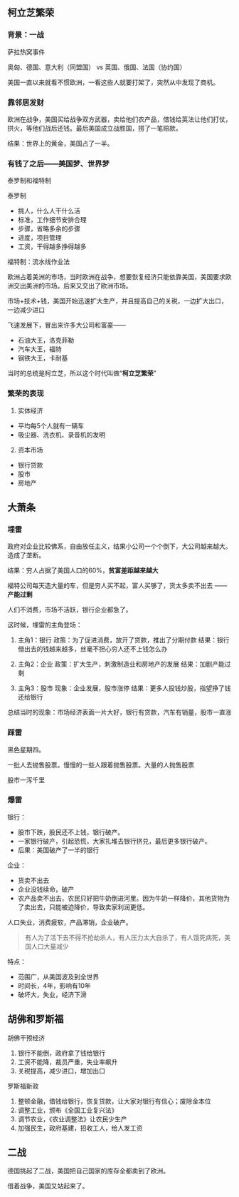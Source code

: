 
## 柯立芝繁荣

### 背景：一战

萨拉热窝事件

奥匈、德国、意大利（同盟国） vs 英国、俄国、法国（协约国）

美国一直以来就看不惯欧洲，一看这些人就要打架了，突然从中发现了商机。

### 靠邻居发财

欧洲在战争，美国买给战争双方武器，卖给他们农产品，借钱给英法让他们打仗，拱火，等他们战后还钱。最后美国成立战胜国，捞了一笔赔款。

结果：世界上的黄金，美国占了一半。

### 有钱了之后——美国梦、世界梦

泰罗制和福特制

泰罗制
- 挑人，什么人干什么活
- 标准，工作细节安排合理
- 步骤，省略多余的步骤
- 进度，项目管理
- 工资，干得越多挣得越多

福特制：流水线作业法

欧洲占着美洲的市场，当时欧洲在战争，想要恢复经济只能依靠美国，美国要求欧洲交出美洲的市场。后来又交出了欧洲市场。

市场+技术+钱，美国开始迅速扩大生产，并且提高自己的关税，一边扩大出口，一边减少进口

飞速发展下，冒出来许多大公司和富豪——
- 石油大王，洛克菲勒
- 汽车大王，福特
- 钢铁大王，卡耐基

当时的总统是柯立芝，所以这个时代叫做“**柯立芝繁荣**”

### 繁荣的表现

1. 实体经济 
- 平均每5个人就有一辆车
- 吸尘器、洗衣机、录音机的发明

2. 资本市场
- 银行贷款
- 股市
- 房地产

## 大萧条

### 埋雷

政府对企业比较佛系，自由放任主义，结果小公司一个个倒下，大公司越来越大。造成了垄断。

结果：穷人占据了美国人口的60%，**贫富差距越来越大** 

福特公司每天造大量的车，但是穷人买不起，富人买够了，货太多卖不出去 —— **产能过剩**

人们不消费，市场不活跃，银行企业都急了。

这时候，埋雷的主角登场：

1. 主角1：银行
政策：为了促进消费，放开了贷款，推出了分期付款
结果：银行借出去的钱越来越多，丝毫不担心穷人还不上钱怎么办

2. 主角2：企业
政策：扩大生产，刺激制造业和房地产的发展
结果：加剧产能过剩

3. 主角3：股市
现象：企业发展，股市涨停
结果：更多人投钱炒股，指望挣了钱还给银行

总结当时的现象：市场经济表面一片大好，银行有贷款，汽车有销量，股市一直涨

### 踩雷

黑色星期四。

一批人去抛售股票。慢慢的一些人跟着抛售股票。大量的人抛售股票

股市一泻千里

### 爆雷

银行：

- 股市下跌，股民还不上钱，银行破产。
- 一家银行破产，引起恐慌，大家扎堆去银行挤兑，最后更多银行破产。
- 后果：美国破产了一半的银行

企业：

- 货卖不出去
- 企业没钱续命，破产
- 农产品卖不出去，农民只好把牛奶倒进河里。因为牛奶一样降价，其他货物为了卖出去，只能被迫降价，导致卖家利润更低。

人口失业，消费疲软，产品滞销，企业破产。

> 有人为了活下去不得不抢劫杀人，有人压力太大自杀了，有人饿死病死，美国人口大量减少

特点：
- 范围广，从美国波及到全世界
- 时间长，4年，影响有10年
- 破坏大，失业，经济下滑

## 胡佛和罗斯福

胡佛干预经济
1. 银行不能倒，政府拿了钱给银行
2. 工资不能降，裁员严重，失业率飙升
3. 关税提高，减少进口，增加出口

罗斯福新政
1. 整顿金融，借钱给银行，恢复贷款，让大家对银行有信心；废除金本位
2. 调整工业，颁布《全国工业复兴法》
3. 调节农业，《农业调整法》让农民少生产
4. 加强民生，政府基建，招收工人，给人发工资

## 二战

德国挑起了二战，美国把自己国家的库存全都卖到了欧洲。

借着战争，美国又站起来了。

